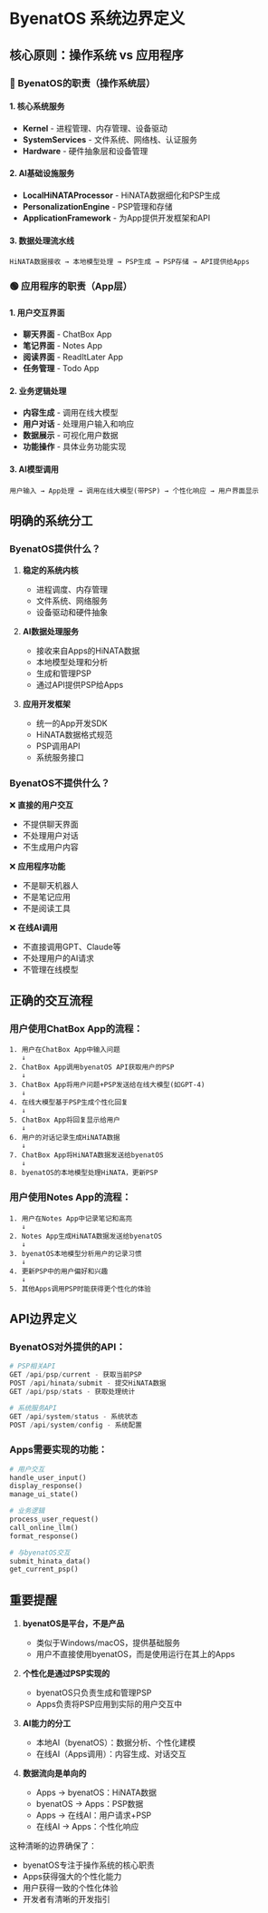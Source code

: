 # ByenatOS 系统边界定义

## 核心原则：操作系统 vs 应用程序

### 🔵 ByenatOS的职责（操作系统层）

#### 1. 核心系统服务
- **Kernel** - 进程管理、内存管理、设备驱动
- **SystemServices** - 文件系统、网络栈、认证服务
- **Hardware** - 硬件抽象层和设备管理

#### 2. AI基础设施服务
- **LocalHiNATAProcessor** - HiNATA数据细化和PSP生成
- **PersonalizationEngine** - PSP管理和存储
- **ApplicationFramework** - 为App提供开发框架和API

#### 3. 数据处理流水线
```
HiNATA数据接收 → 本地模型处理 → PSP生成 → PSP存储 → API提供给Apps
```

### 🟢 应用程序的职责（App层）

#### 1. 用户交互界面
- **聊天界面** - ChatBox App
- **笔记界面** - Notes App  
- **阅读界面** - ReadItLater App
- **任务管理** - Todo App

#### 2. 业务逻辑处理
- **内容生成** - 调用在线大模型
- **用户对话** - 处理用户输入和响应
- **数据展示** - 可视化用户数据
- **功能操作** - 具体业务功能实现

#### 3. AI模型调用
```
用户输入 → App处理 → 调用在线大模型(带PSP) → 个性化响应 → 用户界面显示
```

## 明确的系统分工

### ByenatOS提供什么？

1. **稳定的系统内核**
   - 进程调度、内存管理
   - 文件系统、网络服务
   - 设备驱动和硬件抽象

2. **AI数据处理服务**
   - 接收来自Apps的HiNATA数据
   - 本地模型处理和分析
   - 生成和管理PSP
   - 通过API提供PSP给Apps

3. **应用开发框架**
   - 统一的App开发SDK
   - HiNATA数据格式规范
   - PSP调用API
   - 系统服务接口

### ByenatOS不提供什么？

❌ **直接的用户交互**
   - 不提供聊天界面
   - 不处理用户对话
   - 不生成用户内容

❌ **应用程序功能**
   - 不是聊天机器人
   - 不是笔记应用
   - 不是阅读工具

❌ **在线AI调用**
   - 不直接调用GPT、Claude等
   - 不处理用户的AI请求
   - 不管理在线模型

## 正确的交互流程

### 用户使用ChatBox App的流程：

```
1. 用户在ChatBox App中输入问题
   ↓
2. ChatBox App调用byenatOS API获取用户的PSP
   ↓  
3. ChatBox App将用户问题+PSP发送给在线大模型(如GPT-4)
   ↓
4. 在线大模型基于PSP生成个性化回复
   ↓
5. ChatBox App将回复显示给用户
   ↓
6. 用户的对话记录生成HiNATA数据
   ↓
7. ChatBox App将HiNATA数据发送给byenatOS
   ↓
8. byenatOS的本地模型处理HiNATA，更新PSP
```

### 用户使用Notes App的流程：

```
1. 用户在Notes App中记录笔记和高亮
   ↓
2. Notes App生成HiNATA数据发送给byenatOS
   ↓
3. byenatOS本地模型分析用户的记录习惯
   ↓
4. 更新PSP中的用户偏好和兴趣
   ↓
5. 其他Apps调用PSP时能获得更个性化的体验
```

## API边界定义

### ByenatOS对外提供的API：

```python
# PSP相关API
GET /api/psp/current - 获取当前PSP
POST /api/hinata/submit - 提交HiNATA数据
GET /api/psp/stats - 获取处理统计

# 系统服务API  
GET /api/system/status - 系统状态
POST /api/system/config - 系统配置
```

### Apps需要实现的功能：

```python
# 用户交互
handle_user_input()
display_response()
manage_ui_state()

# 业务逻辑
process_user_request()
call_online_llm()
format_response()

# 与byenatOS交互
submit_hinata_data()
get_current_psp()
```

## 重要提醒

1. **byenatOS是平台，不是产品**
   - 类似于Windows/macOS，提供基础服务
   - 用户不直接使用byenatOS，而是使用运行在其上的Apps

2. **个性化是通过PSP实现的**
   - byenatOS只负责生成和管理PSP
   - Apps负责将PSP应用到实际的用户交互中

3. **AI能力的分工**
   - 本地AI（byenatOS）：数据分析、个性化建模
   - 在线AI（Apps调用）：内容生成、对话交互

4. **数据流向是单向的**
   - Apps → byenatOS：HiNATA数据
   - byenatOS → Apps：PSP数据
   - Apps → 在线AI：用户请求+PSP
   - 在线AI → Apps：个性化响应

这种清晰的边界确保了：
- byenatOS专注于操作系统的核心职责
- Apps获得强大的个性化能力
- 用户获得一致的个性化体验
- 开发者有清晰的开发指引